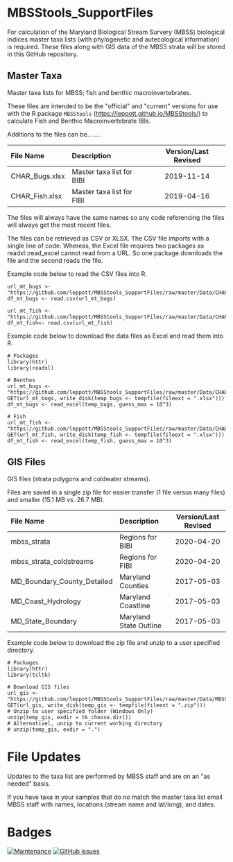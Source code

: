 # MBSStools_SupportFiles
For calculation of the Maryland Biological Stream Survery (MBSS) biological indices master taxa lists (with phylogenetic and autecological information) is required.  These files along with GIS data of the MBSS strata will be stored in this GitHub repository.

## Master Taxa
Master taxa lists for MBSS; fish and benthic macroinvertebrates.

These files are intended to be the "official" and "current" versions for use with the R package `MBSStools` (https://leppott.github.io/MBSStools/) to calculate Fish and Benthic Macroinvertebrate IBIs.

Additions to the files can be........


|File Name      |Description              | Version/Last Revised|
|:--------------|:------------------------|:-------------------:|
|CHAR_Bugs.xlsx |Master taxa list for BIBI|2019-11-14           |
|CHAR_Fish.xlsx |Master taxa list for FIBI|2019-04-16           |


The files will always have the same names so any code referencing the files will always get the most recent files.

The files can be retrieved as CSV or XLSX.  The CSV file imports with a single line of code.  Whereas, the Excel file requires two packages as readxl::read_excel cannot read from a URL.  So one package downloads the file and the second reads the file.

Example code below to read the CSV files into R.

```
url_mt_bugs <- "https://github.com/leppott/MBSStools_SupportFiles/raw/master/Data/CHAR_Bugs.csv"
df_mt_bugs <- read.csv(url_mt_bugs)

url_mt_fish <- "https://github.com/leppott/MBSStools_SupportFiles/raw/master/Data/CHAR_Fish.csv"
df_mt_fish<- read.csv(url_mt_fish)
```

Example code below to download the data files as Excel and read them into R.

```
# Packages
library(httr)
library(readxl)

# Benthos
url_mt_bugs <- "https://github.com/leppott/MBSStools_SupportFiles/raw/master/Data/CHAR_Bugs.xlsx"
GET(url_mt_bugs, write_disk(temp_bugs <- tempfile(fileext = ".xlsx")))
df_mt_bugs <- read_excel(temp_bugs, guess_max = 10^3)

# Fish
url_mt_fish <- "https://github.com/leppott/MBSStools_SupportFiles/raw/master/Data/CHAR_Fish.xlsx"
GET(url_mt_fish, write_disk(temp_fish <- tempfile(fileext = ".xlsx")))
df_mt_fish <- read_excel(temp_fish, guess_max = 10^3)
```
## GIS Files
GIS files (strata polygons and coldwater streams).

Files are saved in a single zip file for easier transfer (1 file versus many files) and smaller (15.1 MB vs. 26.7 MB).


|File Name                  |Description           | Version/Last Revised|
|:--------------------------|:---------------------|:-------------------:|
|mbss_strata                |Regions for BIBI      |2020-04-20           |
|mbss_strata_coldstreams    |Regions for FIBI      |2020-04-20           |
|MD_Boundary_County_Detailed|Maryland Counties     |2017-05-03           |
|MD_Coast_Hydrology         |Maryland Coastline    |2017-05-03           |
|MD_State_Boundary          |Maryland State Outline|2017-05-03           |
    
Example code below to download the zip file and unzip to a user specified directory.

```
# Packages
library(httr)
library(tcltk)

# Download GIS files
url_gis <- "https://github.com/leppott/MBSStools_SupportFiles/raw/master/Data/MBSS_GIS.zip"
GET(url_gis, write_disk(temp_gis <- tempfile(fileext = ".zip")))
# Unzip to user specified folder (Windows Only)
unzip(temp_gis, exdir = tk_choose.dir())
# Alternativel, unzip to current working directory
# unzip(temp_gis, exdir = ".")
```

# File Updates
Updates to the taxa list are performed by MBSS staff and are on an "as needed" basis.

If you have taxa in your samples that do no match the master taxa list email MBSS staff with names, locations (stream name and lat/long), and dates.

# Badges
[![Maintenance](https://img.shields.io/badge/Maintained%3F-yes-green.svg)](https://GitHub.com/leppott/MBSS_MasterTaxa/graphs/commit-activity)
[![GitHub issues](https://img.shields.io/github/issues/leppott/MBSS_MasterTaxa.svg)](https://GitHub.com/leppott/MBSS_MasterTaxa/issues/)
